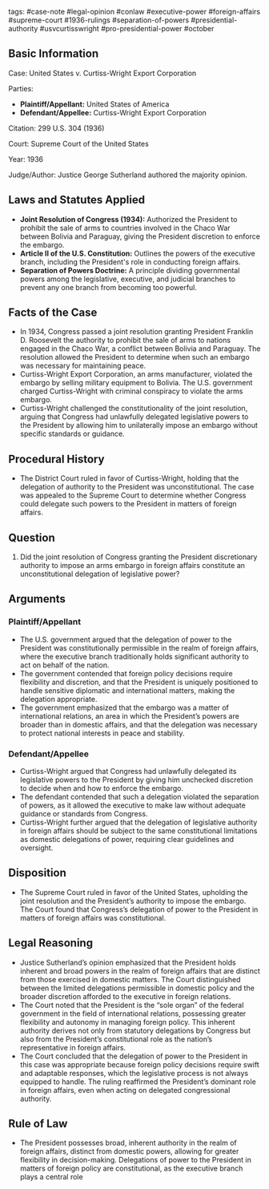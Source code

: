 tags: #case-note #legal-opinion #conlaw #executive-power #foreign-affairs #supreme-court #1936-rulings #separation-of-powers #presidential-authority #usvcurtisswright #pro-presidential-power #october 

## Basic Information

Case: United States v. Curtiss-Wright Export Corporation

Parties:  
- **Plaintiff/Appellant:** United States of America  
- **Defendant/Appellee:** Curtiss-Wright Export Corporation

Citation: 299 U.S. 304 (1936)

Court: Supreme Court of the United States

Year: 1936

Judge/Author: Justice George Sutherland authored the majority opinion.

## Laws and Statutes Applied

- **Joint Resolution of Congress (1934):** Authorized the President to prohibit the sale of arms to countries involved in the Chaco War between Bolivia and Paraguay, giving the President discretion to enforce the embargo.
- **Article II of the U.S. Constitution:** Outlines the powers of the executive branch, including the President's role in conducting foreign affairs.
- **Separation of Powers Doctrine:** A principle dividing governmental powers among the legislative, executive, and judicial branches to prevent any one branch from becoming too powerful.

## Facts of the Case

- In 1934, Congress passed a joint resolution granting President Franklin D. Roosevelt the authority to prohibit the sale of arms to nations engaged in the Chaco War, a conflict between Bolivia and Paraguay. The resolution allowed the President to determine when such an embargo was necessary for maintaining peace.
- Curtiss-Wright Export Corporation, an arms manufacturer, violated the embargo by selling military equipment to Bolivia. The U.S. government charged Curtiss-Wright with criminal conspiracy to violate the arms embargo.
- Curtiss-Wright challenged the constitutionality of the joint resolution, arguing that Congress had unlawfully delegated legislative powers to the President by allowing him to unilaterally impose an embargo without specific standards or guidance.

## Procedural History

- The District Court ruled in favor of Curtiss-Wright, holding that the delegation of authority to the President was unconstitutional. The case was appealed to the Supreme Court to determine whether Congress could delegate such powers to the President in matters of foreign affairs.

## Question

1. Did the joint resolution of Congress granting the President discretionary authority to impose an arms embargo in foreign affairs constitute an unconstitutional delegation of legislative power?

## Arguments

### Plaintiff/Appellant

- The U.S. government argued that the delegation of power to the President was constitutionally permissible in the realm of foreign affairs, where the executive branch traditionally holds significant authority to act on behalf of the nation.
- The government contended that foreign policy decisions require flexibility and discretion, and that the President is uniquely positioned to handle sensitive diplomatic and international matters, making the delegation appropriate.
- The government emphasized that the embargo was a matter of international relations, an area in which the President’s powers are broader than in domestic affairs, and that the delegation was necessary to protect national interests in peace and stability.

### Defendant/Appellee

- Curtiss-Wright argued that Congress had unlawfully delegated its legislative powers to the President by giving him unchecked discretion to decide when and how to enforce the embargo.
- The defendant contended that such a delegation violated the separation of powers, as it allowed the executive to make law without adequate guidance or standards from Congress.
- Curtiss-Wright further argued that the delegation of legislative authority in foreign affairs should be subject to the same constitutional limitations as domestic delegations of power, requiring clear guidelines and oversight.

## Disposition

- The Supreme Court ruled in favor of the United States, upholding the joint resolution and the President’s authority to impose the embargo. The Court found that Congress’s delegation of power to the President in matters of foreign affairs was constitutional.

## Legal Reasoning

- Justice Sutherland’s opinion emphasized that the President holds inherent and broad powers in the realm of foreign affairs that are distinct from those exercised in domestic matters. The Court distinguished between the limited delegations permissible in domestic policy and the broader discretion afforded to the executive in foreign relations.
- The Court noted that the President is the “sole organ” of the federal government in the field of international relations, possessing greater flexibility and autonomy in managing foreign policy. This inherent authority derives not only from statutory delegations by Congress but also from the President’s constitutional role as the nation’s representative in foreign affairs.
- The Court concluded that the delegation of power to the President in this case was appropriate because foreign policy decisions require swift and adaptable responses, which the legislative process is not always equipped to handle. The ruling reaffirmed the President’s dominant role in foreign affairs, even when acting on delegated congressional authority.

## Rule of Law

- The President possesses broad, inherent authority in the realm of foreign affairs, distinct from domestic powers, allowing for greater flexibility in decision-making. Delegations of power to the President in matters of foreign policy are constitutional, as the executive branch plays a central role 
